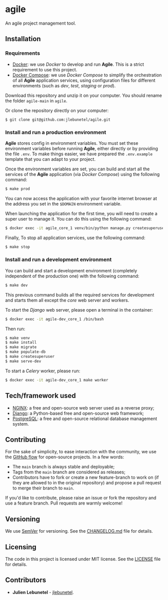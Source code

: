 # agile
An agile project management tool.

## Installation

### Requirements
- [Docker](https://docs.docker.com/get-docker/): we use _Docker_ to develop and run __Agile__. This is a strict requirement to use this project.
- [Docker Compose](https://docs.docker.com/compose/install/): we use _Docker Compose_ to simplify the orchestration of all __Agile__ application services, using configuration files for different environments (such as _dev_, _test_, _staging_ or _prod_).

Download this repository and unzip it on your computer. You should rename the folder `agile-main` in `agile`.

Or clone the repository directly on your computer:
```
$ git clone git@github.com:jlebunetel/agile.git
```

### Install and run a production environment
__Agile__ stores config in environment variables.
You must set these environment variables before running __Agile__, either directly or by providing the file `.env`.
To make things easier, we have prepared the `.env.example` template that you can adapt to your project.

Once the environment variables are set, you can build and start all the services of the __Agile__ application (via _Docker Compose_) using the following command:
``` bash
$ make prod
```

You can now access the application with your favorite internet browser at the address you set in the `$DOMAIN` environment variable.

When launching the application for the first time, you will need to create a super user to manage it.
You can do this using the following command:
``` bash
$ docker exec -it agile_core_1 venv/bin/python manage.py createsuperuser
```

Finally, To stop all application services, use the following command:
``` bash
$ make stop
```

### Install and run a development environment
You can build and start a development environment (completely independent of the production one) with the following command:
``` bash
$ make dev
```

This previous command builds all the required services for development and starts them all except the _core_ web server and workers.

To start the _Django_ web server, please open a terminal in the container:
``` bash
$ docker exec -it agile-dev_core_1 /bin/bash
```

Then run:
``` bash
$ make venv
$ make install
$ make migrate
$ make populate-db
$ make createsuperuser
$ make serve-dev
```

To start a _Celery_ worker, please run:
``` bash
$ docker exec -it agile-dev_core_1 make worker
```

## Tech/framework used
- [NGINX](https://www.nginx.com/): a free and open-source web server used as a reverse proxy;
- [Django](https://www.djangoproject.com/): a Python-based free and open-source web framework;
- [PostgreSQL](https://www.postgresql.org/): a free and open-source relational database management system.

## Contributing
For the sake of simplicity, to ease interaction with the community, we use the [GitHub flow](https://guides.github.com/introduction/flow/index.html) for open-source projects. In a few words:
* The `main` branch is always stable and deployable;
* Tags from the `main` branch are considered as releases;
* Contributors have to fork or create a new feature-branch to work on (if they are allowed to in the original repository) and propose a pull request to merge their branch to `main`.

If you'd like to contribute, please raise an issue or fork the repository and use a feature branch. Pull requests are warmly welcome!

## Versioning
We use [SemVer](http://semver.org/) for versioning. See the [CHANGELOG.md](CHANGELOG.md) file for details.

## Licensing
The code in this project is licensed under MIT license. See the [LICENSE](LICENSE) file for details.

## Contributors
* **Julien Lebunetel** - [jlebunetel](https://github.com/jlebunetel).
